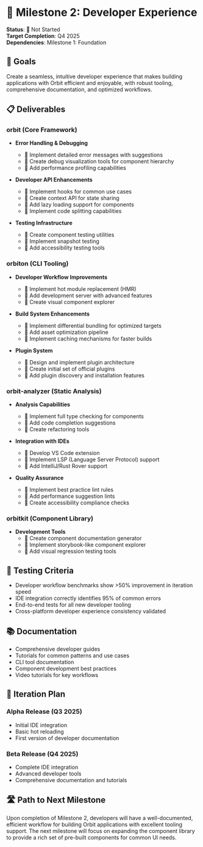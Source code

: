 # 🔧 Milestone 2: Developer Experience

**Status**: 🔴 Not Started  
**Target Completion**: Q4 2025  
**Dependencies**: Milestone 1: Foundation

## 🎯 Goals

Create a seamless, intuitive developer experience that makes building applications with Orbit efficient and enjoyable, with robust tooling, comprehensive documentation, and optimized workflows.

## 📋 Deliverables

### orbit (Core Framework)

- **Error Handling & Debugging**
  - 🔴 Implement detailed error messages with suggestions
  - 🔴 Create debug visualization tools for component hierarchy
  - 🔴 Add performance profiling capabilities

- **Developer API Enhancements**
  - 🔴 Implement hooks for common use cases
  - 🔴 Create context API for state sharing
  - 🔴 Add lazy loading support for components
  - 🔴 Implement code splitting capabilities

- **Testing Infrastructure**
  - 🔴 Create component testing utilities
  - 🔴 Implement snapshot testing
  - 🔴 Add accessibility testing tools

### orbiton (CLI Tooling)

- **Developer Workflow Improvements**
  - 🔴 Implement hot module replacement (HMR)
  - 🔴 Add development server with advanced features
  - 🔴 Create visual component explorer

- **Build System Enhancements**
  - 🔴 Implement differential bundling for optimized targets
  - 🔴 Add asset optimization pipeline
  - 🔴 Implement caching mechanisms for faster builds

- **Plugin System**
  - 🔴 Design and implement plugin architecture
  - 🔴 Create initial set of official plugins
  - 🔴 Add plugin discovery and installation features

### orbit-analyzer (Static Analysis)

- **Analysis Capabilities**
  - 🔴 Implement full type checking for components
  - 🔴 Add code completion suggestions
  - 🔴 Create refactoring tools

- **Integration with IDEs**
  - 🔴 Develop VS Code extension
  - 🔴 Implement LSP (Language Server Protocol) support
  - 🔴 Add IntelliJ/Rust Rover support

- **Quality Assurance**
  - 🔴 Implement best practice lint rules
  - 🔴 Add performance suggestion lints
  - 🔴 Create accessibility compliance checks

### orbitkit (Component Library)

- **Development Tools**
  - 🔴 Create component documentation generator
  - 🔴 Implement storybook-like component explorer
  - 🔴 Add visual regression testing tools

## 🧪 Testing Criteria

- Developer workflow benchmarks show >50% improvement in iteration speed
- IDE integration correctly identifies 95% of common errors
- End-to-end tests for all new developer tooling
- Cross-platform developer experience consistency validated

## 📚 Documentation

- Comprehensive developer guides
- Tutorials for common patterns and use cases
- CLI tool documentation
- Component development best practices
- Video tutorials for key workflows

## 🔄 Iteration Plan

### Alpha Release (Q3 2025)
- Initial IDE integration
- Basic hot reloading
- First version of developer documentation

### Beta Release (Q4 2025)
- Complete IDE integration
- Advanced developer tools
- Comprehensive documentation and tutorials

## 🛣️ Path to Next Milestone

Upon completion of Milestone 2, developers will have a well-documented, efficient workflow for building Orbit applications with excellent tooling support. The next milestone will focus on expanding the component library to provide a rich set of pre-built components for common UI needs.
